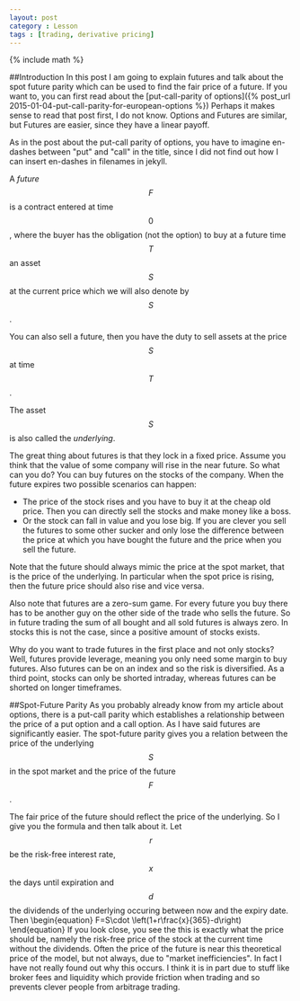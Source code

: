 ```yaml
---
layout: post
category : Lesson
tags : [trading, derivative pricing]
---
```

{% include math %}

##Introduction
In this post I am going to explain futures and talk about the spot
future parity which can be used to find the fair price of a future.
If you want to, you can first read about the
[put-call-parity of options]({% post_url 2015-01-04-put-call-parity-for-european-options %})
Perhaps it makes sense to read that post first, I do not know. Options
and Futures are similar, but Futures are easier, since they have a
linear payoff.

As in the post about the put-call parity of options, you have to
imagine en-dashes between "put" and "call" in the title, since I did
not find out how I can insert en-dashes in filenames in jekyll.

A _future_ $$F$$ is a contract entered at time $$0$$, where the buyer
has the obligation (not the option) to buy at a future time $$T$$ an
asset $$S$$ at the current price  which we will also denote by $$S$$.

You can also sell a future, then you have the duty to sell assets at
the price $$S$$ at time $$T$$.

The asset $$S$$ is also called the _underlying_.

The great thing about futures is that they lock in a fixed price.
Assume you think that the value of some company will rise in the near
future. So what can you do? You can buy futures on the stocks of the
company. When the future expires two possible scenarios can happen:

* The price of the stock rises and you have to buy it at the cheap old
  price. Then you can directly sell the stocks and make money like a
  boss.
* Or the stock can fall in value and you lose big. If you are clever
  you sell the futures to some other sucker and only lose the
  difference between the price at which you have bought the future and
  the price when you sell the future.

Note that the future should always mimic the price at the spot market,
that is the price of the underlying. In particular when the spot price
is rising, then the future price should also rise and vice versa.

Also note that futures are a zero-sum game. For every future you buy
there has to be another guy on the other side of the trade who sells
the future. So in future trading the sum of all bought and all sold
futures is always zero. In stocks this is not the case, since a
positive amount of stocks exists.

Why do you want to trade futures in the first place and not only
stocks? Well, futures provide leverage, meaning you only need some
margin to buy futures. Also futures can be on an index and so the risk
is diversified. As a third point, stocks can only be shorted intraday,
whereas futures can be shorted on longer timeframes.

##Spot-Future Parity
As you probably already know from my article about options, there is a
put-call parity which establishes a relationship between the price of
a put option and a call option.
As I have said futures are significantly easier. The spot-future
parity gives you a relation between the price of the underlying $$S$$
in the spot market and the price of the future $$F$$.

The fair price of the future should reflect the price of the
underlying. So I give you the formula and then talk about it.
Let $$r$$ be the risk-free interest rate, $$x$$ the days until
expiration and $$d$$ the dividends of the underlying occuring between
now and the expiry date. Then
\begin{equation}
F=S\cdot \left(1+r\frac{x}{365}-d\right)
\end{equation}
If you look close, you see the this is exactly what the price should
be, namely the risk-free price of the stock at the current time
without the dividends.
Often the price of the future is near this theoretical price of the
model, but not always, due to "market inefficiencies". In fact I have
not really found out why this occurs. I think it is in part due to
stuff like broker fees and liquidity which provide friction when
trading and so prevents clever people from arbitrage trading.
